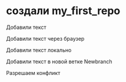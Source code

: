 ﻿# создали my_first_repo

Добавили текст

Добавили текст через браузер

Добавили текст локально

Добавили текст в новой ветке Newbranch

Разрешаем конфликт
